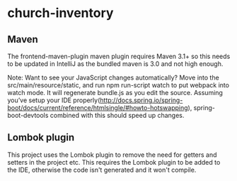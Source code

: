 # church-inventory

## Maven
The frontend-maven-plugin maven plugin requires Maven 3.1+ so this needs to be updated in IntelliJ as the bundled maven is 3.0 and not high enough.


Note: Want to see your JavaScript changes automatically? Move into the src/main/resource/static, and run npm run-script watch to put webpack into watch mode. It will regenerate bundle.js as you edit the source. Assuming you’ve setup your IDE properly(http://docs.spring.io/spring-boot/docs/current/reference/htmlsingle/#howto-hotswapping), spring-boot-devtools combined with this should speed up changes.

## Lombok plugin
This project uses the Lombok plugin to remove the need for getters and setters in the project etc. This requires the Lombok plugin to be added to the IDE, otherwise the code isn't generated and it won't compile.